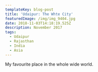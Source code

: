 ```yaml
---
templateKey: blog-post
title: 'Udaipur: The Whte City'
featuredImage: /img/img_9404.jpg
date: 2018-11-03T14:18:19.525Z
description: November 2017
tags:
  - Udaipur
  - Rajasthan
  - India
  - Asia
---
```

My favourite place in the whole wide world.
